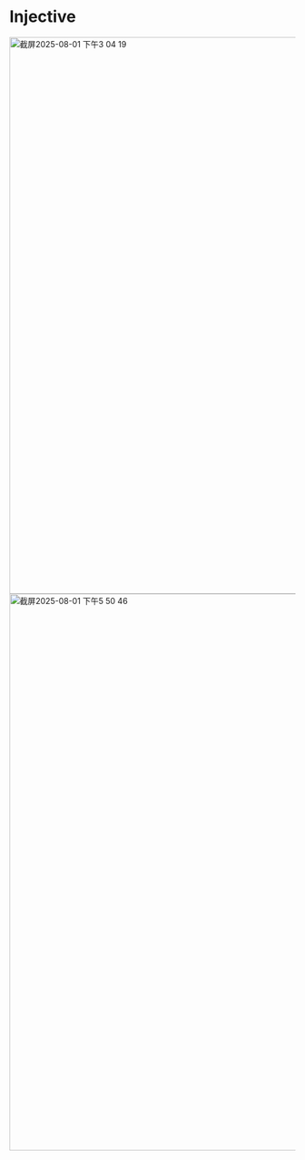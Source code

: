 # Injective
<img width="1383" height="979" alt="截屏2025-08-01 下午3 04 19" src="https://github.com/user-attachments/assets/b3dd1efc-0acc-46a9-ae8d-628e128ce45f" />
<img width="1383" height="979" alt="截屏2025-08-01 下午5 50 46" src="https://github.com/user-attachments/assets/d4aeba25-65a6-4137-bdb6-08bba70a3a30" />
